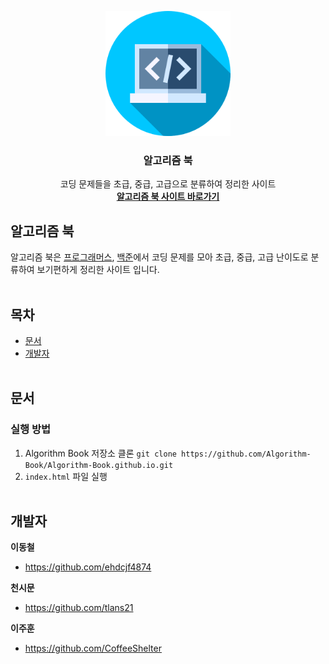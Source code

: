 <p align="center">
  <a href="https://github.com/Algorithm-Book/Algorithm-Book.github.io">
    <img src="assets/logo.png" alt="Algorithm Book logo" width="200" height="200">
  </a>
</p>

<h3 align="center">알고리즘 북</h3>

<p align="center">
  코딩 문제들을 초급, 중급, 고급으로 분류하여 정리한 사이트
  <br>
  <a href="https://algorithm-book.github.io/"><strong>알고리즘 북 사이트 바로가기</strong></a>
</p>


## 알고리즘 북
알고리즘 북은 [프로그래머스](https://school.programmers.co.kr/learn/challenges), [백준](https://www.acmicpc.net/problemset)에서 코딩 문제를 모아 초급, 중급, 고급 난이도로 분류하여 보기편하게 정리한 사이트 입니다.
<br><br>

## 목차
- [문서](#문서)
- [개발자](#개발자)
<br><br>

## 문서
### 실행 방법
1. Algorithm Book 저장소 클론
```git clone https://github.com/Algorithm-Book/Algorithm-Book.github.io.git```
2. ```index.html``` 파일 실행 
<br><br>

## 개발자
**이동철**
- <https://github.com/ehdcjf4874>

**천시문**
- <https://github.com/tlans21>

**이주훈**
- <https://github.com/CoffeeShelter>